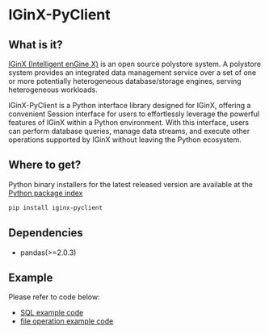 # IGinX-PyClient

## What is it?

[IGinX (Intelligent enGine X)](https://github.com/IGinX-THU/IGinX) is an open source polystore system. A polystore system provides an integrated data management service over a set of one or more potentially heterogeneous database/storage engines, serving heterogeneous workloads.

IGinX-PyClient is a Python interface library designed for IGinX, offering a convenient Session interface for users to effortlessly leverage the powerful features of IGinX within a Python environment. With this interface, users can perform database queries, manage data streams, and execute other operations supported by IGinX without leaving the Python ecosystem.

## Where to get?

Python binary installers for the latest released version are available at the [Python package index](https://pypi.org/project/iginx-pyclient)

```bash
pip install iginx-pyclient
```

## Dependencies

- pandas(>=2.0.3)

## Example

Please refer to code below:

- [SQL example code](https://github.com/IGinX-THU/IGinX/blob/main/session_py/example.py)
- [file operation example code](https://github.com/IGinX-THU/IGinX/blob/main/session_py/file_example.py)

